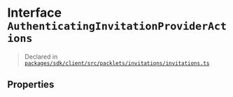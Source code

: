 # Interface `AuthenticatingInvitationProviderActions`
> Declared in [`packages/sdk/client/src/packlets/invitations/invitations.ts`]()



## Properties

